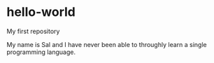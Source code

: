 # hello-world
My first repository

My name is Sal and I have never been able to throughly learn a single programming language.
